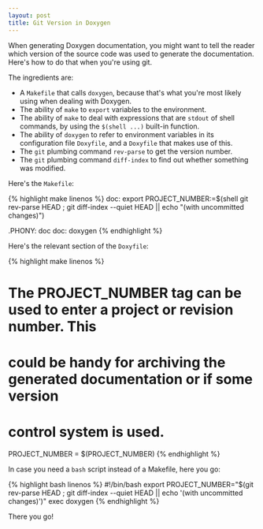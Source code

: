 ```yaml
---
layout: post
title: Git Version in Doxygen
---
```


When generating Doxygen documentation, you might want to tell the reader which version of the source code was used to generate the documentation.
Here's how to do that when you're using git.

The ingredients are:

- A `Makefile` that calls `doxygen`, because that's what you're most likely using when dealing with Doxygen.
- The ability of `make` to `export` variables to the environment.
- The ability of `make` to deal with expressions that are `stdout` of shell commands, by using the `$(shell ...)` built-in function.
- The ability of `doxygen` to refer to environment variables in its configuration file `Doxyfile`, and a `Doxyfile` that makes use of this.
- The `git` plumbing command `rev-parse` to get the version number.
- The `git` plumbing command `diff-index` to find out whether something was modified.

Here's the `Makefile`:

{% highlight make linenos %}
doc: export PROJECT_NUMBER:=$(shell git rev-parse HEAD ; git diff-index --quiet HEAD || echo "(with uncommitted changes)")

.PHONY: doc
doc:
	doxygen
{% endhighlight %}

Here's the relevant section of the `Doxyfile`:

{% highlight make linenos %}
# The PROJECT_NUMBER tag can be used to enter a project or revision number. This
# could be handy for archiving the generated documentation or if some version
# control system is used.

PROJECT_NUMBER         = $(PROJECT_NUMBER)
{% endhighlight %}

In case you need a `bash` script instead of a Makefile, here you go:

{% highlight bash linenos %}
#!/bin/bash
export PROJECT_NUMBER="$(git rev-parse HEAD ; git diff-index --quiet HEAD || echo '(with uncommitted changes)')"
exec doxygen
{% endhighlight %}

There you go!

